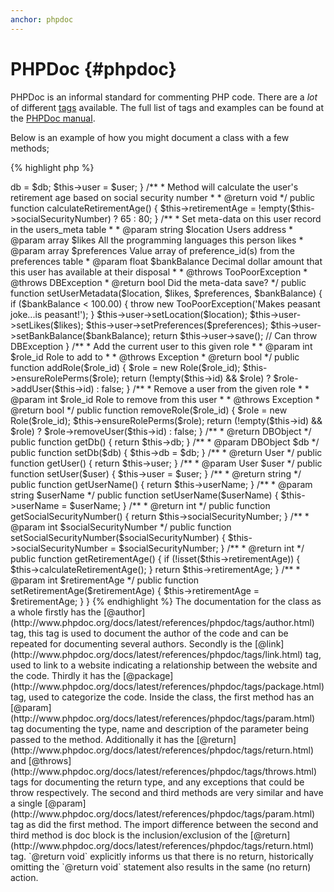 ```yaml
---
anchor: phpdoc
---
```


# PHPDoc {#phpdoc}

PHPDoc is an informal standard for commenting PHP code. There are a *lot* of different [tags](http://www.phpdoc.org/docs/latest/references/phpdoc/tags/index.html) available. The full list of tags and examples can be found at the [PHPDoc manual](http://www.phpdoc.org/docs/latest/index.html).

Below is an example of how you might document a class with a few methods;

{% highlight php %}
<?php

namespace Foo\MyProject\Utils;

use Foo\MyProject\Common\User;
use Foo\MyProject\Common\Role;
use Foo\MyProject\Common\DBObject;

use Foo\MyProject\Exception\DBException;
use Foo\MyProject\Exception\TooPoorException;

/**
 *  - Namespace classes
 *  - Use namespaces
 *  - Annotate properties
 *  - Document method arguments
 *  - Specify and describe the kind and nature of method arguments
 *  - Specify the kind and number of exceptions a method may throw
 *  - Specify a return type for each method
 *  - Do not break encapsulation by creating public properties
 */
class DocBlockExample
{
    /**
     * Injected database operations object
     *
     * @var DBObject
     */
    private $db;

    /**
     * Injected user object
     *
     * @var User
     */
    private $user;

    /**
     * Full name of the logged in user
     *
     * @var string
     */
    protected $userName;

    /**
     * Just this user's whole social, without any formatting
     *
     * @var int
     */
    private $socialSecurityNumber;

    /**
     * When can this person retire
     *
     * @var int
     */
    protected $retirementAge;

    /**
     * @param DBObject $db   Database handle
     * @param User     $user An active user
     */
    public function __construct(DBObject $db, User $user)
    {
        $this->db = $db;
        $this->user = $user;
    }

    /**
     * Method will calculate the user's retirement age based on social security number
     *
     * @return void
     */
    public function calculateRetirementAge()
    {
        $this->retirementAge = !empty($this->socialSecurityNumber) ? 65 : 80;
    }

    /**
     * Set meta-data on this user record in the users_meta table
     *
     * @param string $location    Users address
     * @param array  $likes       All the programming languages this person likes
     * @param array  $preferences Value array of preference_id(s) from the preferences table
     * @param float  $bankBalance Decimal dollar amount that this user has available at their disposal
     *
     * @throws TooPoorException
     * @throws DBException
     * @return bool Did the meta-data save?
     */
    public function setUserMetadata($location, $likes, $preferences, $bankBalance)
    {
        if ($bankBalance < 100.00) {
            throw new TooPoorException('Makes peasant joke...is peasant!');
        }

        $this->user->setLocation($location);
        $this->user->setLikes($likes);
        $this->user->setPreferences($preferences);
        $this->user->setBankBalance($bankBalance);

        return $this->user->save(); // Can throw DBException
    }

    /**
     * Add the current user to this given role
     *
     * @param int $role_id Role to add to
     *
     * @throws Exception
     * @return bool
     */
    public function addRole($role_id)
    {
        $role = new Role($role_id);
        $this->ensureRolePerms($role);
        return (!empty($this->id) && $role) ? $role->addUser($this->id) : false;
    }

    /**
     * Remove a user from the given role
     *
     * @param int $role_id Role to remove from this user
     *
     * @throws Exception
     * @return bool
     */
    public function removeRole($role_id)
    {
        $role = new Role($role_id);
        $this->ensureRolePerms($role);
        return (!empty($this->id) && $role) ? $role->removeUser($this->id) : false;
    }

    /**
     * @return DBObject
     */
    public function getDb()
    {
        return $this->db;
    }

    /**
     * @param DBObject $db
     */
    public function setDb($db)
    {
        $this->db = $db;
    }

    /**
     * @return User
     */
    public function getUser()
    {
        return $this->user;
    }

    /**
     * @param User $user
     */
    public function setUser($user)
    {
        $this->user = $user;
    }

    /**
     * @return string
     */
    public function getUserName()
    {
        return $this->userName;
    }

    /**
     * @param string $userName
     */
    public function setUserName($userName)
    {
        $this->userName = $userName;
    }

    /**
     * @return int
     */
    public function getSocialSecurityNumber()
    {
        return $this->socialSecurityNumber;
    }

    /**
     * @param int $socialSecurityNumber
     */
    public function setSocialSecurityNumber($socialSecurityNumber)
    {
        $this->socialSecurityNumber = $socialSecurityNumber;
    }

    /**
     * @return int
     */
    public function getRetirementAge()
    {
        if (!isset($this->retirementAge)) {
            $this->calculateRetirementAge();
        }
        return $this->retirementAge;
    }

    /**
     * @param int $retirementAge
     */
    public function setRetirementAge($retirementAge)
    {
        $this->retirementAge = $retirementAge;
    }
}
{% endhighlight %}

The documentation for the class as a whole firstly has the [@author](http://www.phpdoc.org/docs/latest/references/phpdoc/tags/author.html) tag, this tag is used to document the author of the code and can be repeated for documenting several authors. Secondly is the [@link](http://www.phpdoc.org/docs/latest/references/phpdoc/tags/link.html) tag, used to link to a website indicating a relationship between the website and the code. Thirdly it has the [@package](http://www.phpdoc.org/docs/latest/references/phpdoc/tags/package.html) tag, used to categorize the code.

Inside the class, the first method has an [@param](http://www.phpdoc.org/docs/latest/references/phpdoc/tags/param.html) tag documenting the type, name and description of the parameter being passed to the method. Additionally it has the [@return](http://www.phpdoc.org/docs/latest/references/phpdoc/tags/return.html) and [@throws](http://www.phpdoc.org/docs/latest/references/phpdoc/tags/throws.html) tags for documenting the return type, and any exceptions that could be throw respectively.

The second and third methods are very similar and have a single [@param](http://www.phpdoc.org/docs/latest/references/phpdoc/tags/param.html) tag as did the first method. The import difference between the second and third method is doc block is the inclusion/exclusion of the [@return](http://www.phpdoc.org/docs/latest/references/phpdoc/tags/return.html) tag. `@return void` explicitly informs us that there is no return, historically omitting the `@return void` statement also results in the same (no return) action.
